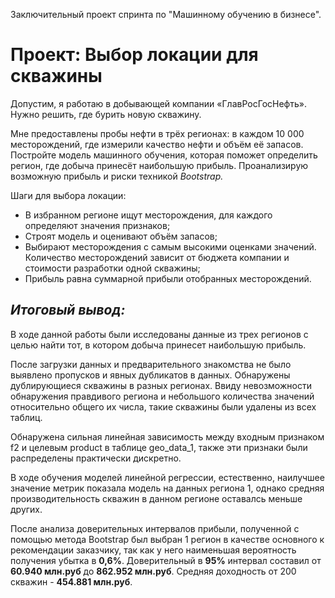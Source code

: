 Заключительный проект спринта по "Машинному обучению в бизнесе".

# Проект: Выбор локации для скважины

Допустим, я работаю в добывающей компании «ГлавРосГосНефть». Нужно решить, где бурить новую скважину.

Мне предоставлены пробы нефти в трёх регионах: в каждом 10 000 месторождений, где измерили качество нефти и объём её запасов. Постройте модель машинного обучения, которая поможет определить регион, где добыча принесёт наибольшую прибыль. Проанализирую возможную прибыль и риски техникой *Bootstrap.*

Шаги для выбора локации:

- В избранном регионе ищут месторождения, для каждого определяют значения признаков;
- Строят модель и оценивают объём запасов;
- Выбирают месторождения с самым высокими оценками значений. Количество месторождений зависит от бюджета компании и стоимости разработки одной скважины;
- Прибыль равна суммарной прибыли отобранных месторождений.

## *Итоговый вывод:*

В ходе данной работы были исследованы данные из трех регионов с целью найти тот, в котором добыча принесет наибольшую прибыль. 

После загрузки данных и предварительного знакомства не было выявлено пропусков и явных дубликатов в данных. Обнаружены дублирующиеся скважины в разных регионах. Ввиду невозможности обнаружения правдивого региона и небольшого количества значений относительно общего их числа, такие скважины были удалены из всех таблиц. 

Обнаружена сильная линейная зависимость между входным признаком f2 и целевым product в таблице geo_data_1, также эти признаки были распределены практически дискретно.

В ходе обучения моделей линейной регрессии, естественно, наилучшее значение метрик показала модель на данных региона 1, однако средняя производительность скважин в данном регионе оставалсь меньше других.

После анализа доверительных интервалов прибыли, полученной с помощью метода Bootstrap был выбран 1 регион в качестве основного к рекомендации заказчику, так как у него наименьшая вероятность получения убытка в **0,6%**. Доверительный в **95%** интервал составил от **60.940 млн.руб** до **862.952 млн.руб**. Средняя доходность от 200 скважин - **454.881 млн.руб**.
